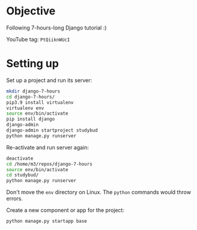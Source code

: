 # Objective
Following 7-hours-long Django tutorial :)

YouTube tag: `PtQiiknWUcI`

# Setting up

Set up a project and run its server:

```bash
mkdir django-7-hours
cd django-7-hours/
pip3.9 install virtualenv
virtualenv env
source env/bin/activate
pip install django
django-admin
django-admin startproject studybud
python manage.py runserver
```
Re-activate and run server again:

```bash
deactivate
cd /home/m3/repos/django-7-hours
source env/bin/activate
cd studybud/
python manage.py runserver
```
Don't move the `env` directory on Linux. The `python` commands would throw errors.

Create a new component or app for the project:

```bash
python manage.py startapp base
```
